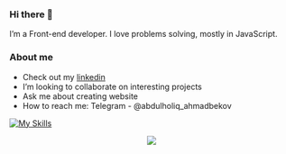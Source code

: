 ### Hi there 👋
I’m a Front-end developer.  I love problems solving, mostly in JavaScript.

### About me
- Check out my [linkedin]([(https://www.linkedin.com/in/abdulholiq-ahmadbekov-408023255/))
- I’m looking to collaborate on interesting projects
- Ask me about creating website
- How to reach me: Telegram - @abdulholiq_ahmadbekov

[![My Skills](https://skillicons.dev/icons?i=js,html,css,react,git,tailwindcss)](https://skillicons.dev)

<p align="center">
    <a href="https://hits.sh/github.com/Abdulholiq13/">
        <img src="https://hits.sh/github.com/Abdulholiq13.svg?view=today-total&label=Abdulholiq's%20Viewers%20(today%20%2F%20total)&color=000000&labelColor=000000">
  </a>
</p>

